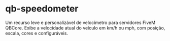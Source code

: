 # qb-speedometer
Um recurso leve e personalizável de velocímetro para servidores FiveM QBCore. Exibe a velocidade atual do veículo em km/h ou mph, com posição, escala, cores e configuráveis.
